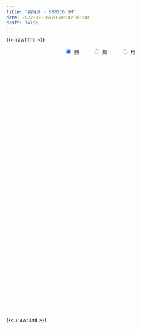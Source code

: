 ```yaml
---
title: "奥特维 - 688516.SH"
date: 2022-09-16T20:49:42+08:00
draft: false
---
```

{{< rawhtml >}}
    <div style="text-align: center">
        <label style="padding: 1rem;"><input style="margin-right: .5rem" type="radio" name="period" value="D" checked onclick="period_change(this)">日</label>
        <label style="padding: 1rem;"><input style="margin-right: .5rem" type="radio" name="period" value="W" onclick="period_change(this)">周</label>
        <label style="padding: 1rem;"><input style="margin-right: .5rem" type="radio" name="period" value="M" onclick="period_change(this)">月</label>
    </div>
    <div id="chart" style="height: 700px;"></div> 
    <script type="text/javascript">
        const D_v = [6894.61,10979.49,9990.73,5298.4,11427.06,8333.82,14346.22,13355.45,6616.67,7261.32,5833.06,13308.58,12586.93,9917.45,10067.48,7207.49,10180.1,7382.58,4823.2,9149.68,10467.75,3539.0,3034.26,9216.91,7164.05,18870.36,9486.28,9310.83,10966.19,6301.97,5731.41,6846.93,4502.65,7201.92,7002.65,10594.24,11251.78,8666.79,8982.92,9713.06,9870.26,9195.34,12184.35,8279.5,9527.68,9541.93,13692.55,13458.77,15291.29,10526.58,7463.71,6203.31,7519.78,6548.67,10684.13,9001.7,8208.7,8286.05,9987.74,4116.89,4340.3,6632.71,9178.37,5531.38,3247.44,4242.96,7353.2,6636.95,4716.67,9247.4,8495.6,6267.33,10531.46,8341.45,7951.01,13412.05,14401.55,10155.72,14829.64,12929.51,21664.77,13636.77,16608.04,8510.02,8219.6,10258.88,8305.8,8396.28,8644.93,11497.21,8767.72,9709.12,8869.19,6170.11,6281.23,4382.23,9593.44,15610.37,10778.76,5104.97,10396.15,6994.43,9938.48,6983.92,7548.29,4349.7,4003.97,5519.2,8432.65,4814.21,1917.59,3695.18,4024.65,4655.73,3371.89,5587.77,2131.61,2865.9,4954.37,2684.13,3887.13,4445.13,2652.53,13339.05,4164.43,9405.49,6725.66,2287.75,2051.48,3353.18,2675.43,11320.76,5659.78,4251.99,3786.05,3352.45,2649.46,3344.31,2363.18,2944.49,3032.97,5459.43,5463.73,3000.05,4603.86,3925.33,3268.24,3516.09,3752.22,2123.25,1773.61,947.21,1484.77,1832.14,4352.07,15797.04,16850.91,16333.09,11332.57,7899.29,5551.24,7655.22,6018.75,5880.47,4712.12,11487.5,6072.5,4265.33,3584.3,4841.98,5225.12,3978.38,3655.4,7449.07,7225.82,19972.86,16848.71,19383.24,17090.11,19086.34,13325.81,24172.59,18107.74,13255.24,16039.81,13235.8,11707.0,10950.68,6261.36,18097.9,14795.38,12292.47,13900.27,11985.78,9797.91,12966.2,22563.13,11001.77,11041.93,14274.79,19967.57,10736.37,16852.38,26624.88,17772.14,12226.77,20291.48,16524.08,17645.46,14457.13,11501.26,9182.61,7592.92,14956.22,14357.56,12596.34,10190.41,14366.42,13938.58,15243.71,11810.98,18320.44,17133.18,14010.02,21946.1,14024.83,11171.5,15656.82,18122.9,29076.38,23117.65,21934.69,16432.42,12817.58,9754.8,14972.86,13232.79,11780.83,16504.65,17595.77,20991.42,15781.01,19250.4,16962.52,16204.84,21182.88,24067.79,21861.65,21894.9,21765.02,17604.21,15186.95,12398.29,14436.97,12640.76,12221.16,18798.67,10337.13,16849.8,19262.13,13172.6,9021.58,12700.0,7904.6,9098.49,10585.63,8950.63,9538.76,8228.37,11720.46,16339.04,17601.7,11725.25,12574.31,7593.45,10367.48,13130.12,10572.91,13700.79,7108.31,6135.12,9848.22,9797.39,23004.52,11306.32,11959.9,10361.07,12266.19,13970.09,10796.45,9846.07,8717.02,18554.98,14719.9,10205.46,8848.11,10587.53,8887.99,16018.91,9399.73,11272.73,8019.21,10171.85,15461.26,16216.32,12585.79,9233.97,7826.6,7265.26,11956.33,9061.46,9889.87,17145.36,7733.61,8949.14,6058.98,5927.06,6204.36,9311.21,9970.56,5786.63,6258.04,6991.16,6538.21,6410.32,10899.78,8195.6,7069.99,7276.39,17103.23,11286.33,14960.35,9591.23,15189.12,11213.35,11769.71,13534.14,21187.92,9943.23,8153.78,10798.53,8971.28,10031.87,8973.88,7306.04,5615.84,8113.89,7011.0,9388.33,8056.93,6978.73,4442.0,6734.74,6189.41,4909.08,4641.97,5700.13,4324.58,9728.83,9751.44,17137.98,9706.28,6788.66,6655.06,7729.56,8374.47,5863.46,7673.25,8071.15,8558.02,8645.44,6078.56,9214.93,9410.83,12925.62,12052.11,9035.11,10501.91,10781.19,11325.87,4722.06,4671.69,5202.6,5051.8,8392.37,5533.15,6321.94,6512.1,7212.54,6919.06,8593.86,6598.61,3810.7,10430.26,8498.42,8601.77,14440.47,7287.28,6676.38,6843.86,6211.14,7941.68,10263.05,5611.67,7162.73,9515.8,4863.28,5989.59,8357.01,10186.32,5877.49,4887.43,4472.27,4622.16,7723.67,7996.98,7611.17,8449.25,5788.24,7048.35,6360.03,5399.06,7847.03,6150.59,8555.16,13770.21,11250.43,7667.78,8279.0,6867.77,7429.76,6002.8,4435.16,6054.35,6618.84,9599.79,8679.0,7736.3,8248.15,6448.98,9232.96,10146.56,8655.22,9386.5,13921.15,6986.77,23344.89,9928.86,6004.48,11553.14,11789.14,6441.87,7595.74,6180.4,7509.5,9584.0,10326.5,8479.94,6758.47,4963.33,3402.18,3879.28,3973.16,5699.09,8296.75,4688.4,5844.1,4956.11,9329.57,6912.88,6053.95,7405.06,9724.41,18587.09,9137.36,11171.98,9267.8,11495.85,13716.03,12023.12,9355.36,15789.86,12909.55,9442.98,10566.1,6687.56,9735.35,7633.68,10945.7,14201.39,12595.56,13257.39,11714.88,10274.49,4648.65,9495.46,8037.42,7833.24,16180.56,10636.36]
const D_histogram = [0.0,0.2559088319,0.6065256224,0.743385095,1.1113684072,1.2258681212,1.3099009383,1.0496350605,0.7826554254,0.278619592,-0.1503763554,0.2371593253,0.5916823969,0.6694551994,0.5107275947,0.3717433412,0.4226036827,0.3080278353,0.1454799415,0.1652700738,-0.1807004458,-0.3838245992,-0.5426902209,-0.717219214,-0.5493574176,0.2614354402,0.6867157527,0.8643741555,0.7606729169,0.5672863319,0.3265313932,-0.0596718989,-0.1528972982,-0.468240072,-0.6767364733,-1.1019054533,-1.3317562957,-1.3609215232,-1.2015961164,-1.0190865814,-0.9818146476,-0.9650915003,-1.0633095661,-1.0913430359,-0.8735944505,-0.8756169369,-0.8582090204,-1.0668952627,-0.9246509406,-0.6214061929,-0.4716841939,-0.4734623148,-0.5754072138,-0.4475759855,-0.2541586767,0.0397298177,0.1341206729,0.1837321297,0.2316133752,0.2779249565,0.3310405288,0.4627393462,0.7416713951,0.8981009485,0.9700537682,0.9192577094,1.0441724429,0.9831116927,0.807083484,0.7820877863,0.7632157439,0.7391353744,0.4254650861,0.3082431714,0.124311658,-0.1258968388,0.0577967085,-0.0617341003,0.0798957629,0.288902953,0.8712268304,0.8943197402,0.3256087237,0.0021596213,-0.1640149598,-0.0853199714,-0.09447805,-0.2479882188,-0.4265652883,-0.860685514,-1.1871109643,-1.5474715495,-1.6278011309,-1.6446688147,-1.3535600943,-1.1311201586,-1.1273672068,-0.6003501438,-0.0613522529,0.2368687227,0.24355784,0.1425576842,-0.1166968402,-0.4287386021,-0.6812266117,-0.8241630938,-0.7480263627,-0.6664149533,-0.8834362752,-1.0036577668,-0.997819531,-0.8280383547,-0.7073799592,-0.4901210573,-0.1989742795,0.0764500237,0.2170027838,0.1892150525,0.2847692417,0.3524180465,0.5711726716,0.7589109357,0.8703269426,1.1851810901,1.3683854648,1.5533544581,1.2265003831,0.9722612359,0.8576103378,0.9040674257,0.7674866005,0.4169307243,0.3747115212,0.3133217546,0.3196396528,0.2792673095,0.1798396502,-0.0302961922,-0.2476829288,-0.363842128,-0.455584059,-0.3710971643,-0.4809559662,-0.4766662966,-0.2742482314,-0.0437869947,-0.0093940185,-0.0920162355,0.0080012034,-0.0354856241,-0.123161604,-0.1111277441,-0.0688840723,-0.0155065479,0.1882291143,0.5586983118,1.0946654746,1.6565472363,1.9129855495,2.0980209792,2.1191598191,1.8944253476,1.6257918604,1.4950969465,1.403248742,0.6615363895,-0.0034005625,-0.4813285445,-0.6863422497,-0.9109272745,-0.8933373249,-0.8874923636,-0.9351558092,-0.6237158856,-0.4339534,-0.5017222629,-0.240558282,-0.0620602411,0.1102918665,0.6651749781,0.7814678665,1.3488866451,1.6557016658,1.6612551924,1.4464647937,1.2553305431,0.893452584,0.6954839598,0.3875959315,0.6706275445,0.9081720844,1.148632541,1.1842443458,1.1462454494,1.1878472058,1.3478432457,2.0594305695,2.3855174124,2.4244745756,2.7564433597,3.2847573755,3.3297869673,3.5641984755,2.667770927,1.7352620612,1.232861639,0.3675259919,0.5936729818,0.1007833256,-0.6289140776,-0.8591702866,-1.150369193,-1.4395425673,-0.8800149694,-1.2862226477,-1.5919361989,-1.469115886,-1.0227148067,-0.3403246658,0.0076206737,-0.027391671,-0.4575280897,-1.1525726672,-1.2119731324,-0.4452532221,-0.423299583,-1.2193342258,-1.1287105131,-0.7078864291,1.0934824631,1.6491416237,1.9271951353,2.2381968421,2.4565478766,1.8984258478,0.8019751317,-0.3790431006,-1.1954655597,-0.9394845549,-0.1317477119,0.8266139876,1.7060079436,3.2025911908,4.1763779691,4.8250992138,4.9863932003,4.0642030822,2.2365042252,3.1305048926,1.6673884067,0.2407780714,-0.3611930592,-1.7196261605,-2.7878335169,-3.062949859,-3.905107444,-3.9315422026,-3.6539693967,-4.4665119751,-4.9931211962,-5.0551906872,-5.1891206573,-4.8840127285,-4.7489288393,-4.9055705605,-4.8650982364,-4.4776843803,-4.2307238872,-4.1440233194,-4.0150243339,-2.7001105619,-0.4481172229,1.0125123587,2.1611829065,2.8290116542,3.0965656033,2.2510349347,1.7208954924,2.0951546801,1.7763688702,1.5323598817,0.9277890076,1.1191675868,0.3411677607,-0.0139630811,-0.529570406,-0.6018785717,-1.1614522984,-0.804892421,-0.6293450649,-0.3899497029,-0.4234157472,1.0047164945,1.0183935127,0.4309351429,0.3535813332,0.4134909087,0.7914768826,1.8666841791,2.1319072288,1.26250303,0.2524066381,-0.2178619311,0.6377422981,1.4395080771,1.9458762611,1.9348958796,1.6666546375,0.9155784261,-0.4212081946,-0.7279391164,-1.036930853,0.3189936879,0.7997654497,0.434395832,0.2639441085,0.0791308269,-0.5659396714,-1.5996783712,-2.1586776682,-2.5128929257,-2.4413179731,-2.9089854095,-3.3848267957,-2.9473431849,-2.0072280201,-1.1420342077,-0.6716000431,-1.137980212,-2.5027289682,-2.9410262397,-3.9693724644,-4.8393645616,-5.6530226009,-5.721702809,-5.6775847239,-5.031387096,-3.5298943891,-2.1947795536,-1.4986317298,-1.2858313622,-0.9713082083,-0.2786402296,0.0684484978,0.7058032462,0.7836097173,0.6624670491,0.6486584004,0.0287319075,-0.2985742542,-0.4903654142,-1.1004171153,-1.3344233293,-0.6020270928,-0.2837218249,0.3295297322,0.3238318053,0.0758913996,0.6379112362,1.9727964839,3.4572494373,4.4570789188,5.125684214,5.3319071564,5.2942778325,4.7318663398,4.3333944517,3.5336800571,2.6580182247,1.8798986342,1.8816331027,1.3549991162,0.7674107307,-0.3296599057,-0.7937170593,-0.4041087102,-0.3815405207,0.4579084169,1.0731681163,2.1526644387,2.4009903712,1.9771240666,1.2600587551,0.3696890938,0.9136900694,1.0287137518,0.8671265759,-0.0395286513,-0.7573773037,-1.1011867437,-2.3502278937,-3.1302560429,-3.6920973461,-4.1986547063,-3.9037247541,-3.0555655216,-1.2038143682,-0.1932681924,0.0249801767,-0.0338463021,-0.8413650381,-1.7433249702,-1.1018157866,-0.4429821327,0.4005900681,1.3492798751,1.8394356564,2.3633011228,3.0860451227,3.8840539421,4.1450361372,3.9518418119,3.6180505284,3.4746979583,3.2626799917,3.602891653,3.0997879588,2.7894133228,1.8241547991,1.0028591749,0.3891458585,0.0319143542,-0.3565036833,-0.600981386,-0.9535672125,-0.5778719971,-0.0493467679,0.3055067128,0.0178374182,0.0068286209,0.5061058873,0.6763100699,0.2373151545,-0.1149565338,-0.0686730247,0.5365776218,0.9544291125,0.394731244,0.0446567283,0.3636955553,0.9263003781,0.8454281355,0.6105238484,-0.725341208,-0.9724631852,-1.1429569791,0.3785767248,1.2513895397,1.3607508931,2.1525391093,2.0339768279,1.7988711136,1.5391480005,1.0405296143,0.8250143464,1.4932488092,1.7209785074,1.1328049079,0.9326011796,0.8773633754,0.6081967626,-0.0669591084,-0.5085685449,-0.6843982547,-0.3414407135,-0.3599648558,-0.2318484121,-0.3741107003,-1.3795251434,-1.499293513,-1.7537020279,-1.1064146844,-0.0019531714,2.4990262561,3.6452954235,3.4215935191,3.1427839348,2.7086130391,2.3193719597,2.8796211876,2.9122453011,4.1214859244,5.7663174763,5.1795138424,3.7170801084,1.592129265,1.0129551397,0.9507876178,-1.250876471,-3.1812981788,-5.1657537277,-5.4339040344,-4.6062473833,-3.5324435919,-2.8873909801,-3.2237067865,-3.6600279369,-3.8227674466,-5.9416990308,-6.3426492932]
const D_fast = [0.0,0.3198860399,0.8221342359,1.1448399823,1.7906653963,2.2116321406,2.6231401923,2.6252830796,2.5539673009,2.1195863655,1.6529963293,2.0998218413,2.6022655121,2.8474021144,2.8163564084,2.7703079902,2.9268192524,2.8892503638,2.7630724554,2.8241801061,2.4330344751,2.1339541718,1.839415995,1.4855821984,1.5161046404,2.3922563583,2.989215609,3.3829675506,3.4694345413,3.4178695392,3.2587474488,2.857626182,2.7261764581,2.2937736663,1.9160931467,1.2154478034,0.6526578871,0.2832622787,0.1421886565,0.0699265461,-0.1382551819,-0.3628049098,-0.7268503671,-1.0277195959,-1.0283696231,-1.2492963438,-1.4464406823,-1.9218507403,-2.0107691534,-1.8628759539,-1.8310750033,-1.9512187029,-2.1970154054,-2.1810781734,-2.0512005339,-1.7473795851,-1.6194585616,-1.5239140724,-1.4181294831,-1.3023366627,-1.1664609582,-0.9190773042,-0.4547274065,-0.073772616,0.2406936457,0.4197120143,0.8056698585,0.9903870315,1.0161296938,1.1866559426,1.3585878362,1.5192913103,1.3119872936,1.2718261717,1.1189725729,0.8372898664,1.0354325907,0.9004682569,1.0620720609,1.3433049892,2.1434355741,2.3901084191,1.9027995834,1.5798903864,1.3727120653,1.4300770608,1.3972994697,1.1817922463,0.8965738547,0.2472822505,-0.3759209409,-1.1231494135,-1.6104292776,-2.0384641651,-2.0857454682,-2.1460855722,-2.424174422,-2.047244895,-1.5235850674,-1.1661469111,-1.0985683338,-1.1639290685,-1.452357803,-1.8715842154,-2.2943788779,-2.6433561335,-2.7542259931,-2.839218322,-3.2770987127,-3.648234646,-3.891851293,-3.9290797054,-3.9852662996,-3.8905376621,-3.6491344542,-3.3545976451,-3.159794189,-3.1402781572,-2.9735316575,-2.8177783411,-2.4562305481,-2.0787645501,-1.7497668076,-1.1386173875,-0.6133166466,-0.0400090388,-0.060238018,-0.0714118562,0.0283398301,0.3008137744,0.3561045994,0.1097814042,0.1612400814,0.1781807535,0.2644085649,0.2938530489,0.2393853022,0.0216754117,-0.257632057,-0.4647517883,-0.670389734,-0.6786771304,-0.9087749238,-1.0236518283,-0.889795821,-0.670281333,-0.6382368614,-0.7438631374,-0.6418453976,-0.6942036311,-0.812670012,-0.8284180881,-0.8033954344,-0.753894547,-0.5031016062,0.0070421692,0.8166757007,1.7926942715,2.527378972,3.2369196466,3.7878484412,4.0367203066,4.1745347845,4.4176141073,4.6765780883,4.1002498331,3.4344627405,2.8362026224,2.4596033548,2.0072865114,1.8015421297,1.5855140001,1.3040616023,1.4595725544,1.54084669,1.3476472613,1.5486716718,1.7116546524,1.9115797267,2.6327565828,2.9444164378,3.8490568776,4.5697973148,4.9906646394,5.1374904392,5.2601888244,5.1216740113,5.097576377,4.8865873316,5.3372758307,5.8018633918,6.3294819836,6.6611548748,6.9097173408,7.2482808987,7.74523775,8.9716827161,9.8941489122,10.5392247192,11.5603043433,12.909807703,13.7872840366,14.9127451637,14.6832603469,14.1845669964,13.9903819839,13.2169278348,13.5914930702,13.1237992453,12.2368733228,11.7918245421,11.2130333375,10.5639743214,10.903498177,10.1757348367,9.4720372358,9.2275785771,9.4183009548,10.0156099293,10.3654604371,10.3236001748,9.7790817336,8.7958939893,8.433500241,9.0889068458,9.0050355891,7.9041673899,7.7126134744,7.9564659511,10.0312054591,10.9991500256,11.759002321,12.6295532383,13.462041242,13.3785256752,12.4825687419,11.2067897344,10.0915008855,10.1126107515,10.8874106665,12.052425863,13.3583218048,15.6555528498,17.6734341203,19.5284301685,20.9363224551,21.0301831075,19.7616103068,21.4382371974,20.3919678131,19.0255519957,18.3332826003,16.5449429589,14.7797772232,13.7389234163,11.9204889703,10.9111686611,10.2752491179,8.3460785456,6.5711890255,5.2453218628,3.8141117283,2.898216475,1.8460681543,0.4630337931,-0.712768442,-1.444775681,-2.2554961596,-3.2048014217,-4.0795585196,-3.4396723881,-1.2997083548,0.4140493164,2.1030155908,3.478097252,4.519792602,4.237020667,4.1371050978,5.0351529556,5.1604593632,5.2995403451,4.926916723,5.3980871989,4.705379313,4.3467577009,3.6987577745,3.4759799659,2.6260431646,2.7813799367,2.7995910266,2.9414989629,2.8021789817,4.4814903471,4.7497657434,4.2700411594,4.2810826829,4.4443649856,5.0202201802,6.5620985214,7.3602983783,6.8065199371,5.8595252046,5.3347911527,6.3498309563,7.5114737546,8.5043110039,8.9770545924,9.1254770096,8.6032954048,7.1612067354,6.6724910345,6.1042665847,7.5399395475,8.2206526717,7.9638820121,7.8594163156,7.6943857408,6.9078303247,5.474172032,4.375503318,3.393064829,2.8543102884,1.6593964996,0.3373484145,0.0379962291,0.4763043889,1.0559896493,1.3585238031,0.6076485812,-1.382782417,-2.5563362484,-4.5770255893,-6.6568588268,-8.8837725163,-10.3828784268,-11.7581565226,-12.3698056687,-11.750786559,-10.964366612,-10.6428767206,-10.7515341935,-10.6798380918,-10.0568301705,-9.6926293186,-8.8788237586,-8.6051148582,-8.5606407641,-8.4122848127,-9.0250283287,-9.426978054,-9.7413605676,-10.6265165475,-11.1941285939,-10.6122391306,-10.3648643188,-9.6692303287,-9.5939703043,-9.82293786,-9.1014402144,-7.2733558457,-4.924590533,-2.8104913218,-0.8604649732,0.6787347584,1.9646748927,2.5852299848,3.2701067097,3.3538123293,3.1426550532,2.8345101211,3.3066528653,3.1187686578,2.7230329551,1.5435473423,0.8810609238,1.1696420954,1.0968251546,2.0507511965,2.934302925,4.551965357,5.4005388823,5.4709535944,5.0689029717,4.2709555839,5.0433790768,5.4155811972,5.4707756653,4.5542382752,3.6470452969,3.0279391709,1.1913410474,-0.3712511125,-1.8561167522,-3.4123377889,-4.0933390253,-4.0090711731,-2.4582736118,-1.4960444841,-1.2715510708,-1.3388391252,-2.3566991207,-3.6944902954,-3.3284350584,-2.7803469377,-1.8366272199,-0.5506174441,0.3993972513,1.5140879985,3.008343279,4.7773655839,6.0746068133,6.8693729411,7.4400942897,8.1654162091,8.7690682404,10.0100028149,10.2818461104,10.6688248051,10.1596049812,9.5890241508,9.072597299,8.7233443832,8.2458004248,7.8510773757,7.2600997461,7.4913269622,8.0075154995,8.4387456583,8.1555357183,8.1462340762,8.7720378144,9.1113195145,8.7316533877,8.350642566,8.3797578188,9.1191528709,9.7756116396,9.3145965822,8.9756862485,9.3856489643,10.1798288817,10.3103136729,10.2280403479,8.7108399896,8.2206022161,7.7643691774,9.3805470624,10.5662072623,11.0157563389,12.3456793324,12.735611258,12.9502233221,13.0752872092,12.8368012265,12.8275395452,13.8690862104,14.5270605354,14.2220881628,14.2550347295,14.4191377691,14.302020347,13.6101246989,13.0413731262,12.6944438527,12.9520412155,12.8435258592,12.9136801999,12.6778902366,11.3275945077,10.8330027599,10.140168738,10.5108524104,11.6148256306,14.7405616221,16.7981546454,17.4298511207,17.9367375202,18.1797198842,18.3703217947,19.6504763195,20.4111617583,22.6507738628,25.7371847837,26.4452596103,25.9120959034,24.1851773763,23.859242036,24.0347714185,21.520388212,18.7946419595,15.5187479786,13.8921216633,13.5682164686,13.758909362,13.6821142288,12.5398717258,11.1885435912,10.0701122198,6.4657558778,4.4791432923]
const D_slow = [0.0,0.063977208,0.2156086136,0.4014548873,0.6792969891,0.9857640194,1.313239254,1.5756480191,1.7713118755,1.8409667735,1.8033726846,1.862662516,2.0105831152,2.177946915,2.3056288137,2.398564649,2.5042155697,2.5812225285,2.6175925139,2.6589100323,2.6137349209,2.5177787711,2.3821062159,2.2028014124,2.065462058,2.130820918,2.3024998562,2.5185933951,2.7087616243,2.8505832073,2.9322160556,2.9172980809,2.8790737563,2.7620137383,2.59282962,2.3173532567,1.9844141828,1.6441838019,1.3437847729,1.0890131275,0.8435594656,0.6022865905,0.336459199,0.06362344,-0.1547751726,-0.3736794068,-0.5882316619,-0.8549554776,-1.0861182128,-1.241469761,-1.3593908095,-1.4777563882,-1.6216081916,-1.733502188,-1.7970418572,-1.7871094027,-1.7535792345,-1.7076462021,-1.6497428583,-1.5802616192,-1.497501487,-1.3818166504,-1.1963988016,-0.9718735645,-0.7293601225,-0.4995456951,-0.2385025844,0.0072753388,0.2090462098,0.4045681564,0.5953720923,0.7801559359,0.8865222075,0.9635830003,0.9946609148,0.9631867051,0.9776358823,0.9622023572,0.9821762979,1.0544020362,1.2722087438,1.4957886788,1.5771908597,1.5777307651,1.5367270251,1.5153970323,1.4917775198,1.4297804651,1.323139143,1.1079677645,0.8111900234,0.424322136,0.0173718533,-0.3937953504,-0.7321853739,-1.0149654136,-1.2968072153,-1.4468947512,-1.4622328145,-1.4030156338,-1.3421261738,-1.3064867527,-1.3356609628,-1.4428456133,-1.6131522662,-1.8191930397,-2.0061996304,-2.1728033687,-2.3936624375,-2.6445768792,-2.894031762,-3.1010413506,-3.2778863404,-3.4004166048,-3.4501601746,-3.4310476687,-3.3767969728,-3.3294932097,-3.2583008992,-3.1701963876,-3.0274032197,-2.8376754858,-2.6200937502,-2.3237984776,-1.9817021114,-1.5933634969,-1.2867384011,-1.0436730922,-0.8292705077,-0.6032536513,-0.4113820011,-0.3071493201,-0.2134714398,-0.1351410011,-0.0552310879,0.0145857394,0.059545652,0.0519716039,-0.0099491283,-0.1009096603,-0.214805675,-0.3075799661,-0.4278189576,-0.5469855318,-0.6155475896,-0.6264943383,-0.6288428429,-0.6518469018,-0.649846601,-0.658718007,-0.689508408,-0.717290344,-0.7345113621,-0.7383879991,-0.6913307205,-0.5516561426,-0.2779897739,0.1361470352,0.6143934226,1.1388986674,1.6686886221,2.142294959,2.5487429241,2.9225171608,3.2733293463,3.4387134436,3.437863303,3.3175311669,3.1459456045,2.9182137858,2.6948794546,2.4730063637,2.2392174114,2.08328844,1.97480009,1.8493695243,1.7892299538,1.7737148935,1.8012878601,1.9675816047,2.1629485713,2.5001702326,2.914095649,3.3294094471,3.6910256455,4.0048582813,4.2282214273,4.4020924172,4.4989914001,4.6666482862,4.8936913073,5.1808494426,5.476910529,5.7634718914,6.0604336928,6.3973945043,6.9122521466,7.5086314997,8.1147501436,8.8038609836,9.6250503275,10.4574970693,11.3485466882,12.0154894199,12.4493049352,12.757520345,12.8494018429,12.9978200884,13.0230159198,12.8657874004,12.6509948287,12.3634025305,12.0035168887,11.7835131463,11.4619574844,11.0639734347,10.6966944632,10.4410157615,10.355934595,10.3578397635,10.3509918457,10.2366098233,9.9484666565,9.6454733734,9.5341600679,9.4283351721,9.1235016157,8.8413239874,8.6643523801,8.9377229959,9.3500084019,9.8318071857,10.3913563962,11.0054933654,11.4800998273,11.6805936102,11.5858328351,11.2869664452,11.0520953064,11.0191583785,11.2258118754,11.6523138613,12.452961659,13.4970561512,14.7033309547,15.9499292548,16.9659800253,17.5251060816,18.3077323048,18.7245794064,18.7847739243,18.6944756595,18.2645691194,17.5676107401,16.8018732754,15.8255964144,14.8427108637,13.9292185145,12.8125905208,11.5643102217,10.3005125499,9.0032323856,7.7822292035,6.5949969936,5.3686043535,4.1523297944,3.0329086993,1.9752277275,0.9392218977,-0.0645341858,-0.7395618262,-0.8515911319,-0.5984630423,-0.0581673157,0.6490855979,1.4232269987,1.9859857324,2.4162096055,2.9399982755,3.384090493,3.7671804635,3.9991277154,4.2789196121,4.3642115523,4.360720782,4.2283281805,4.0778585376,3.787495463,3.5862723577,3.4289360915,3.3314486658,3.2255947289,3.4767738526,3.7313722308,3.8391060165,3.9275013498,4.0308740769,4.2287432976,4.6954143423,5.2283911495,5.544016907,5.6071185666,5.5526530838,5.7120886583,6.0719656776,6.5584347428,7.0421587127,7.4588223721,7.6877169786,7.58241493,7.4004301509,7.1411974376,7.2209458596,7.420887222,7.52948618,7.5954722072,7.6152549139,7.473769996,7.0738504032,6.5341809862,5.9059577548,5.2956282615,4.5683819091,3.7221752102,2.985339414,2.4835324089,2.198023857,2.0301238462,1.7456287932,1.1199465512,0.3846899913,-0.6076531248,-1.8174942652,-3.2307499155,-4.6611756177,-6.0805717987,-7.3384185727,-8.22089217,-8.7695870584,-9.1442449908,-9.4657028314,-9.7085298835,-9.7781899409,-9.7610778164,-9.5846270048,-9.3887245755,-9.2231078132,-9.0609432131,-9.0537602363,-9.1284037998,-9.2509951534,-9.5260994322,-9.8597052645,-10.0102120377,-10.0811424939,-9.9987600609,-9.9178021096,-9.8988292597,-9.7393514506,-9.2461523296,-8.3818399703,-7.2675702406,-5.9861491871,-4.653172398,-3.3296029399,-2.1466363549,-1.063287742,-0.1798677278,0.4846368284,0.954611487,1.4250197626,1.7637695417,1.9556222244,1.8732072479,1.6747779831,1.5737508056,1.4783656754,1.5928427796,1.8611348087,2.3993009183,2.9995485111,3.4938295278,3.8088442166,3.90126649,4.1296890074,4.3868674453,4.6036490893,4.5937669265,4.4044226006,4.1291259146,3.5415689412,2.7590049305,1.8359805939,0.7863169174,-0.1896142712,-0.9535056516,-1.2544592436,-1.3027762917,-1.2965312475,-1.3049928231,-1.5153340826,-1.9511653251,-2.2266192718,-2.337364805,-2.237217288,-1.8998973192,-1.4400384051,-0.8492131244,-0.0777018437,0.8933116418,1.9295706761,2.9175311291,3.8220437612,4.6907182508,5.5063882487,6.407111162,7.1820581517,7.8794114823,8.3354501821,8.5861649759,8.6834514405,8.691430029,8.6023041082,8.4520587617,8.2136669586,8.0691989593,8.0568622673,8.1332389455,8.1376983001,8.1394054553,8.2659319271,8.4350094446,8.4943382332,8.4655990998,8.4484308436,8.582575249,8.8211825272,8.9198653382,8.9310295202,9.021953409,9.2535285036,9.4648855374,9.6175164995,9.4361811975,9.1930654012,8.9073261565,9.0019703377,9.3148177226,9.6550054458,10.1931402232,10.7016344301,11.1513522085,11.5361392087,11.7962716122,12.0025251988,12.3758374011,12.806082028,13.089283255,13.3224335499,13.5417743937,13.6938235844,13.6770838073,13.549941671,13.3788421074,13.293481929,13.203490715,13.145528612,13.0520009369,12.7071196511,12.3322962728,11.8938707659,11.6172670948,11.6167788019,12.241535366,13.1528592219,14.0082576016,14.7939535853,15.4711068451,16.050949835,16.7708551319,17.4989164572,18.5292879383,19.9708673074,21.265745768,22.1950157951,22.5930481113,22.8462868962,23.0839838007,22.771264683,21.9759401383,20.6845017063,19.3260256977,18.1744638519,17.2913529539,16.5695052089,15.7635785123,14.8485715281,13.8928796664,12.4074549087,10.8217925854]
const D_data = [['2020-08-27', 65.1, 67.08, 65.1, 67.76],['2020-08-28', 66.61, 71.09, 66.51, 71.1],['2020-08-31', 71.02, 74.29, 71.02, 75.58],['2020-09-01', 73.16, 73.52, 72.73, 75.15],['2020-09-02', 72.3, 78.61, 72.29, 79.2],['2020-09-03', 78.79, 77.8, 75.37, 80.49],['2020-09-04', 76.38, 79.14, 76.38, 81.39],['2020-09-07', 79.31, 75.5, 73.63, 80.2],['2020-09-08', 75.99, 74.96, 73.13, 77.25],['2020-09-09', 74.2, 70.58, 70.58, 75.0],['2020-09-10', 71.69, 69.3, 68.86, 72.49],['2020-09-11', 69.08, 79.72, 69.08, 80.39],['2020-09-14', 80.5, 81.93, 79.1, 83.78],['2020-09-15', 81.6, 80.44, 77.6, 82.0],['2020-09-16', 79.53, 78.05, 77.24, 83.2],['2020-09-17', 77.44, 78.18, 77.13, 80.2],['2020-09-18', 78.64, 80.99, 76.6, 81.9],['2020-09-21', 81.11, 79.4, 77.23, 86.89],['2020-09-22', 78.87, 78.6, 76.36, 80.2],['2020-09-23', 78.61, 81.0, 78.37, 82.2],['2020-09-24', 79.03, 75.9, 74.42, 80.3],['2020-09-25', 75.73, 76.34, 75.66, 78.36],['2020-09-28', 76.34, 75.89, 74.52, 77.97],['2020-09-29', 77.43, 74.61, 73.56, 77.48],['2020-09-30', 73.6, 78.68, 73.42, 78.78],['2020-10-09', 80.32, 89.58, 80.32, 90.33],['2020-10-12', 89.98, 88.8, 86.0, 89.98],['2020-10-13', 89.9, 88.3, 85.92, 90.78],['2020-10-14', 89.0, 86.0, 82.78, 89.0],['2020-10-15', 86.3, 85.0, 84.53, 87.77],['2020-10-16', 84.5, 84.0, 82.91, 85.84],['2020-10-19', 84.74, 81.0, 80.8, 85.49],['2020-10-20', 80.9, 83.7, 80.2, 83.8],['2020-10-21', 83.0, 79.96, 79.08, 84.77],['2020-10-22', 79.96, 79.8, 79.01, 81.55],['2020-10-23', 81.95, 75.0, 74.8, 81.95],['2020-10-26', 76.72, 75.0, 74.5, 78.8],['2020-10-27', 75.23, 75.99, 73.0, 77.09],['2020-10-28', 75.26, 77.89, 74.0, 78.46],['2020-10-29', 77.57, 78.39, 75.61, 80.0],['2020-10-30', 78.0, 76.5, 74.52, 78.4],['2020-11-02', 75.5, 75.71, 72.66, 78.65],['2020-11-03', 76.3, 73.3, 73.23, 78.2],['2020-11-04', 73.3, 73.0, 72.63, 75.5],['2020-11-05', 74.0, 75.8, 73.06, 76.66],['2020-11-06', 77.27, 72.89, 72.5, 77.27],['2020-11-09', 73.04, 72.41, 71.5, 74.85],['2020-11-10', 72.19, 68.18, 68.18, 72.41],['2020-11-11', 68.19, 71.46, 67.33, 73.46],['2020-11-12', 71.01, 73.9, 70.67, 75.43],['2020-11-13', 73.9, 72.58, 70.8, 74.99],['2020-11-16', 72.56, 70.5, 69.3, 72.6],['2020-11-17', 69.91, 68.32, 67.3, 69.91],['2020-11-18', 67.45, 70.62, 67.45, 71.39],['2020-11-19', 70.51, 71.78, 69.5, 72.44],['2020-11-20', 72.0, 74.02, 70.82, 74.22],['2020-11-23', 73.82, 72.39, 72.19, 73.94],['2020-11-24', 72.01, 72.1, 70.21, 73.4],['2020-11-25', 72.98, 72.27, 72.01, 76.0],['2020-11-26', 71.33, 72.48, 70.89, 73.0],['2020-11-27', 72.23, 72.86, 71.34, 73.0],['2020-11-30', 72.3, 74.46, 72.29, 74.57],['2020-12-01', 74.41, 77.72, 74.22, 78.38],['2020-12-02', 77.68, 77.87, 77.01, 79.14],['2020-12-03', 77.87, 78.06, 77.12, 78.49],['2020-12-04', 78.0, 77.25, 77.13, 79.75],['2020-12-07', 77.33, 80.39, 76.26, 81.0],['2020-12-08', 81.13, 79.03, 78.8, 81.79],['2020-12-09', 79.98, 77.68, 77.68, 80.47],['2020-12-10', 77.68, 79.71, 75.3, 81.1],['2020-12-11', 79.49, 80.36, 78.02, 82.43],['2020-12-14', 81.55, 80.88, 79.4, 82.5],['2020-12-15', 80.01, 76.92, 76.87, 81.79],['2020-12-16', 77.81, 78.64, 77.11, 80.4],['2020-12-17', 78.56, 77.3, 76.7, 79.49],['2020-12-18', 77.01, 75.43, 73.0, 80.4],['2020-12-21', 75.5, 80.8, 75.5, 80.8],['2020-12-22', 80.8, 77.31, 77.01, 80.8],['2020-12-23', 77.86, 80.79, 77.23, 81.81],['2020-12-24', 81.38, 82.88, 79.5, 83.3],['2020-12-25', 83.0, 90.34, 81.32, 90.35],['2020-12-28', 90.2, 85.88, 84.48, 90.2],['2020-12-29', 84.54, 77.69, 76.12, 85.5],['2020-12-30', 77.43, 78.7, 77.43, 80.94],['2020-12-31', 78.7, 79.5, 78.7, 82.34],['2021-01-04', 80.0, 82.45, 77.86, 82.79],['2021-01-05', 82.1, 81.68, 79.5, 84.66],['2021-01-06', 81.6, 79.5, 78.02, 81.89],['2021-01-07', 79.88, 78.21, 76.42, 81.21],['2021-01-08', 78.6, 73.0, 71.47, 78.6],['2021-01-11', 72.12, 71.6, 70.86, 74.87],['2021-01-12', 72.33, 68.3, 68.3, 72.66],['2021-01-13', 68.2, 69.37, 66.5, 70.0],['2021-01-14', 70.0, 68.56, 67.86, 70.0],['2021-01-15', 68.94, 71.88, 67.82, 72.16],['2021-01-18', 71.4, 71.29, 70.51, 72.79],['2021-01-19', 70.85, 68.09, 67.64, 72.39],['2021-01-20', 68.0, 75.2, 67.81, 75.53],['2021-01-21', 76.35, 77.77, 74.09, 79.99],['2021-01-22', 77.85, 76.89, 76.03, 78.26],['2021-01-25', 77.68, 74.06, 72.66, 77.68],['2021-01-26', 73.99, 72.42, 70.32, 73.99],['2021-01-27', 71.51, 69.28, 68.5, 72.63],['2021-01-28', 69.16, 66.65, 66.5, 69.96],['2021-01-29', 67.77, 65.2, 63.58, 67.77],['2021-02-01', 64.36, 64.65, 63.6, 67.1],['2021-02-02', 64.5, 66.31, 64.3, 67.77],['2021-02-03', 66.2, 65.94, 63.35, 66.2],['2021-02-04', 65.6, 60.88, 60.32, 65.64],['2021-02-05', 60.88, 60.06, 58.0, 61.45],['2021-02-08', 58.9, 60.13, 58.9, 60.31],['2021-02-09', 59.33, 61.5, 59.33, 62.3],['2021-02-10', 61.9, 60.6, 60.1, 62.0],['2021-02-18', 61.45, 61.77, 60.66, 63.0],['2021-02-19', 61.99, 63.31, 61.1, 63.4],['2021-02-22', 63.6, 64.11, 62.83, 66.9],['2021-02-23', 64.11, 63.18, 62.31, 64.11],['2021-02-24', 62.61, 61.06, 60.33, 63.55],['2021-02-25', 63.03, 62.51, 62.02, 65.37],['2021-02-26', 62.01, 62.4, 61.22, 63.46],['2021-03-01', 62.98, 65.0, 62.23, 65.98],['2021-03-02', 64.9, 65.83, 64.34, 66.51],['2021-03-03', 65.57, 65.95, 64.5, 66.45],['2021-03-04', 67.86, 70.13, 65.41, 71.88],['2021-03-05', 70.28, 70.55, 69.61, 71.63],['2021-03-08', 72.78, 72.49, 71.0, 75.2],['2021-03-09', 72.04, 66.6, 66.6, 72.47],['2021-03-10', 67.6, 66.65, 66.25, 69.0],['2021-03-11', 66.13, 68.0, 66.13, 68.73],['2021-03-12', 68.27, 70.44, 68.27, 70.8],['2021-03-15', 71.1, 68.5, 68.01, 71.26],['2021-03-16', 68.24, 64.92, 63.0, 69.38],['2021-03-17', 66.27, 68.0, 65.07, 69.28],['2021-03-18', 67.78, 67.73, 66.0, 68.51],['2021-03-19', 70.71, 68.67, 68.18, 70.71],['2021-03-22', 68.82, 68.23, 68.05, 69.54],['2021-03-23', 67.98, 67.3, 66.1, 68.64],['2021-03-24', 67.3, 65.14, 64.55, 67.48],['2021-03-25', 64.88, 63.78, 63.3, 64.88],['2021-03-26', 63.99, 63.89, 63.38, 65.5],['2021-03-29', 63.89, 63.28, 62.9, 64.45],['2021-03-30', 63.76, 65.1, 60.51, 65.49],['2021-03-31', 65.0, 62.2, 61.62, 66.09],['2021-04-01', 62.38, 62.89, 61.7, 64.5],['2021-04-02', 63.68, 65.55, 62.63, 65.99],['2021-04-06', 66.31, 66.86, 64.82, 66.88],['2021-04-07', 66.16, 65.01, 64.52, 67.5],['2021-04-08', 65.05, 63.28, 63.22, 65.16],['2021-04-09', 63.8, 65.49, 63.03, 65.79],['2021-04-12', 65.06, 63.74, 63.1, 65.07],['2021-04-13', 63.15, 62.67, 62.59, 64.66],['2021-04-14', 62.3, 63.52, 62.3, 63.72],['2021-04-15', 64.0, 63.87, 62.71, 64.39],['2021-04-16', 63.98, 64.13, 63.62, 65.05],['2021-04-19', 64.58, 66.68, 64.13, 66.86],['2021-04-20', 69.3, 70.54, 69.3, 73.99],['2021-04-21', 71.6, 75.68, 71.23, 78.53],['2021-04-22', 76.05, 80.08, 76.05, 81.0],['2021-04-23', 80.0, 79.96, 79.01, 82.43],['2021-04-26', 80.1, 82.0, 80.0, 82.99],['2021-04-27', 82.0, 82.4, 80.4, 83.0],['2021-04-28', 82.3, 80.65, 79.8, 85.0],['2021-04-29', 79.52, 80.51, 79.52, 82.4],['2021-04-30', 80.08, 82.8, 80.0, 83.21],['2021-05-06', 82.8, 84.29, 81.0, 84.29],['2021-05-07', 85.15, 75.19, 74.7, 85.58],['2021-05-10', 74.69, 73.09, 72.3, 76.99],['2021-05-11', 72.77, 72.62, 71.5, 73.5],['2021-05-12', 72.62, 74.18, 71.35, 74.37],['2021-05-13', 75.4, 72.56, 72.42, 75.7],['2021-05-14', 72.55, 74.71, 71.53, 76.12],['2021-05-17', 72.77, 74.28, 72.76, 76.11],['2021-05-18', 73.87, 73.1, 72.12, 75.36],['2021-05-19', 72.66, 78.0, 72.5, 78.5],['2021-05-20', 77.8, 77.7, 76.58, 81.24],['2021-05-21', 78.18, 74.7, 74.12, 79.08],['2021-05-24', 73.33, 79.31, 73.33, 80.05],['2021-05-25', 79.28, 79.6, 76.78, 80.51],['2021-05-26', 80.6, 80.75, 78.11, 81.7],['2021-05-27', 80.88, 88.1, 80.56, 89.8],['2021-05-28', 88.18, 85.3, 84.48, 89.0],['2021-05-31', 85.77, 94.0, 85.75, 95.97],['2021-06-01', 94.45, 94.7, 92.5, 95.99],['2021-06-02', 94.19, 93.55, 91.36, 95.88],['2021-06-03', 95.3, 91.97, 91.0, 95.3],['2021-06-04', 92.48, 92.8, 89.26, 94.29],['2021-06-07', 91.15, 90.61, 89.8, 95.29],['2021-06-08', 90.5, 92.4, 90.31, 92.82],['2021-06-09', 92.1, 90.72, 90.67, 93.49],['2021-06-10', 91.49, 99.14, 90.7, 100.3],['2021-06-11', 99.0, 101.3, 99.0, 103.6],['2021-06-15', 103.99, 104.18, 102.11, 107.48],['2021-06-16', 107.01, 104.06, 102.67, 112.88],['2021-06-17', 104.1, 104.87, 102.71, 107.09],['2021-06-18', 106.27, 107.66, 103.99, 109.36],['2021-06-21', 108.97, 111.6, 107.77, 112.88],['2021-06-22', 115.0, 123.2, 113.93, 127.1],['2021-06-23', 122.7, 124.0, 120.78, 124.96],['2021-06-24', 125.23, 124.44, 122.52, 128.18],['2021-06-25', 125.1, 132.41, 124.11, 133.45],['2021-06-28', 132.88, 140.95, 132.88, 145.45],['2021-06-29', 141.0, 140.54, 138.0, 142.52],['2021-06-30', 141.49, 148.0, 139.16, 148.0],['2021-07-01', 148.0, 136.2, 128.66, 148.96],['2021-07-02', 135.31, 134.3, 133.3, 141.8],['2021-07-05', 134.51, 138.79, 134.4, 141.98],['2021-07-06', 136.76, 133.0, 127.27, 139.29],['2021-07-07', 134.0, 147.18, 133.0, 147.49],['2021-07-08', 147.88, 139.58, 136.88, 148.0],['2021-07-09', 139.54, 134.93, 133.21, 141.36],['2021-07-12', 136.35, 139.81, 135.33, 141.26],['2021-07-13', 139.54, 138.61, 132.65, 139.79],['2021-07-14', 134.5, 137.76, 134.5, 141.0],['2021-07-15', 137.76, 149.9, 136.0, 153.44],['2021-07-16', 150.38, 139.0, 139.0, 150.38],['2021-07-19', 139.0, 138.78, 137.0, 148.5],['2021-07-20', 137.6, 143.98, 137.57, 144.8],['2021-07-21', 145.13, 150.09, 143.98, 152.0],['2021-07-22', 150.92, 157.05, 150.88, 159.8],['2021-07-23', 162.49, 157.0, 156.0, 166.33],['2021-07-26', 158.41, 154.52, 149.2, 163.46],['2021-07-27', 155.97, 149.58, 147.98, 160.0],['2021-07-28', 148.68, 144.0, 138.29, 150.33],['2021-07-29', 147.0, 150.37, 144.32, 153.29],['2021-07-30', 153.27, 163.35, 153.27, 168.0],['2021-08-02', 164.35, 157.16, 155.69, 171.24],['2021-08-03', 154.0, 145.47, 144.0, 156.36],['2021-08-04', 145.0, 155.01, 144.0, 158.0],['2021-08-05', 156.0, 161.05, 151.97, 166.48],['2021-08-06', 170.06, 185.8, 165.0, 187.0],['2021-08-09', 193.0, 178.99, 172.5, 193.0],['2021-08-10', 182.39, 180.58, 177.0, 194.57],['2021-08-11', 180.0, 185.71, 176.56, 187.98],['2021-08-12', 183.0, 189.4, 178.77, 190.17],['2021-08-13', 185.3, 182.1, 180.0, 193.98],['2021-08-16', 183.6, 173.6, 171.11, 185.92],['2021-08-17', 175.44, 168.19, 166.12, 178.77],['2021-08-18', 170.0, 168.34, 165.0, 176.5],['2021-08-19', 165.99, 181.0, 165.99, 182.15],['2021-08-20', 178.18, 191.95, 178.0, 194.68],['2021-08-23', 194.0, 200.5, 188.01, 207.88],['2021-08-24', 203.69, 207.15, 198.0, 212.88],['2021-08-25', 206.26, 225.03, 202.09, 229.29],['2021-08-26', 223.68, 230.0, 218.32, 231.78],['2021-08-27', 225.67, 235.96, 220.61, 247.8],['2021-08-30', 242.37, 238.18, 221.8, 246.0],['2021-08-31', 230.0, 228.52, 220.01, 235.74],['2021-09-01', 232.0, 214.7, 207.0, 232.0],['2021-09-02', 223.23, 251.0, 220.0, 257.64],['2021-09-03', 247.77, 224.48, 222.0, 255.73],['2021-09-06', 229.9, 220.54, 211.0, 229.9],['2021-09-07', 218.0, 228.0, 218.0, 232.93],['2021-09-08', 229.49, 215.0, 211.0, 229.49],['2021-09-09', 218.2, 212.8, 208.0, 222.65],['2021-09-10', 214.48, 219.2, 209.53, 225.48],['2021-09-13', 217.5, 208.59, 201.0, 219.33],['2021-09-14', 208.0, 215.5, 205.8, 220.7],['2021-09-15', 216.24, 219.0, 207.95, 220.56],['2021-09-16', 217.01, 202.53, 197.0, 221.95],['2021-09-17', 198.9, 200.42, 187.0, 208.86],['2021-09-22', 199.0, 202.17, 195.58, 211.0],['2021-09-23', 203.41, 198.0, 195.5, 205.76],['2021-09-24', 197.34, 201.12, 195.19, 206.99],['2021-09-27', 198.41, 197.34, 192.3, 205.33],['2021-09-28', 195.42, 190.6, 189.01, 201.2],['2021-09-29', 187.59, 189.51, 184.32, 193.9],['2021-09-30', 191.5, 191.78, 188.18, 196.6],['2021-10-08', 193.06, 188.6, 180.0, 196.6],['2021-10-11', 183.27, 184.34, 183.09, 192.71],['2021-10-12', 182.88, 182.24, 177.34, 191.69],['2021-10-13', 180.11, 198.27, 180.11, 200.48],['2021-10-14', 200.33, 218.32, 193.21, 222.91],['2021-10-15', 217.02, 218.6, 210.19, 219.9],['2021-10-18', 225.0, 223.0, 216.72, 227.77],['2021-10-19', 222.88, 223.95, 217.51, 224.8],['2021-10-20', 223.78, 224.0, 218.51, 231.0],['2021-10-21', 224.72, 210.87, 209.0, 226.48],['2021-10-22', 211.42, 213.0, 208.02, 219.56],['2021-10-25', 220.0, 225.83, 211.55, 231.58],['2021-10-26', 224.83, 219.3, 216.99, 224.88],['2021-10-27', 220.48, 220.55, 217.0, 225.0],['2021-10-28', 208.39, 215.27, 208.11, 219.87],['2021-10-29', 215.54, 225.54, 213.63, 226.88],['2021-11-01', 231.0, 213.0, 211.0, 235.3],['2021-11-02', 214.77, 215.98, 208.01, 221.46],['2021-11-03', 215.18, 212.0, 206.67, 218.88],['2021-11-04', 212.02, 216.1, 212.0, 223.5],['2021-11-05', 215.0, 208.13, 203.15, 218.14],['2021-11-08', 206.45, 218.8, 205.71, 220.74],['2021-11-09', 219.68, 217.9, 214.27, 226.99],['2021-11-10', 215.11, 219.9, 215.11, 226.88],['2021-11-11', 218.5, 217.18, 215.62, 224.0],['2021-11-12', 216.15, 240.0, 215.8, 246.61],['2021-11-15', 237.92, 227.51, 224.55, 244.03],['2021-11-16', 226.79, 219.54, 218.56, 230.17],['2021-11-17', 219.0, 225.0, 216.96, 226.05],['2021-11-18', 224.0, 227.55, 222.5, 235.8],['2021-11-19', 228.47, 233.8, 225.51, 236.8],['2021-11-22', 232.99, 248.19, 230.1, 251.4],['2021-11-23', 248.44, 243.99, 243.0, 254.39],['2021-11-24', 243.93, 230.26, 229.29, 246.48],['2021-11-25', 226.6, 224.8, 223.01, 233.67],['2021-11-26', 224.0, 228.36, 222.75, 229.79],['2021-11-29', 226.3, 247.0, 224.37, 254.45],['2021-11-30', 255.15, 252.5, 248.73, 264.5],['2021-12-01', 252.5, 254.61, 252.05, 265.0],['2021-12-02', 256.01, 252.0, 250.1, 258.0],['2021-12-03', 254.77, 250.5, 243.88, 255.63],['2021-12-06', 250.5, 243.8, 243.0, 253.0],['2021-12-07', 246.07, 232.08, 227.54, 247.16],['2021-12-08', 234.99, 241.14, 228.18, 243.0],['2021-12-09', 241.0, 239.77, 238.03, 248.99],['2021-12-10', 239.8, 264.22, 237.41, 267.6],['2021-12-13', 269.01, 259.73, 258.74, 269.88],['2021-12-14', 255.55, 251.0, 250.59, 263.0],['2021-12-15', 253.0, 253.35, 251.99, 259.43],['2021-12-16', 255.46, 253.43, 250.52, 261.8],['2021-12-17', 255.0, 246.29, 243.5, 255.0],['2021-12-20', 245.01, 237.03, 232.77, 249.99],['2021-12-21', 235.0, 238.12, 227.0, 239.0],['2021-12-22', 237.99, 237.22, 233.0, 242.65],['2021-12-23', 237.57, 240.6, 233.08, 243.33],['2021-12-24', 244.47, 231.32, 229.2, 246.47],['2021-12-27', 232.94, 226.72, 221.0, 233.24],['2021-12-28', 228.02, 236.0, 223.25, 236.48],['2021-12-29', 240.1, 244.44, 237.99, 255.0],['2021-12-30', 246.5, 247.47, 240.5, 254.66],['2021-12-31', 251.39, 245.72, 244.64, 254.0],['2022-01-04', 243.22, 233.53, 232.56, 245.99],['2022-01-05', 230.6, 216.04, 214.05, 237.3],['2022-01-06', 212.13, 220.68, 210.71, 224.02],['2022-01-07', 217.91, 206.51, 205.6, 223.22],['2022-01-10', 205.0, 199.63, 195.5, 208.49],['2022-01-11', 203.0, 191.19, 187.91, 205.48],['2022-01-12', 190.28, 193.0, 187.26, 197.49],['2022-01-13', 192.01, 189.0, 183.32, 195.43],['2022-01-14', 190.89, 193.16, 189.32, 194.96],['2022-01-17', 197.0, 205.16, 186.86, 207.59],['2022-01-18', 208.7, 207.26, 200.58, 208.7],['2022-01-19', 210.73, 202.0, 200.2, 210.73],['2022-01-20', 203.24, 195.96, 194.26, 204.76],['2022-01-21', 192.0, 196.39, 192.0, 202.69],['2022-01-24', 196.77, 201.97, 193.0, 203.92],['2022-01-25', 202.0, 198.98, 196.36, 207.49],['2022-01-26', 203.56, 204.22, 198.66, 205.48],['2022-01-27', 201.5, 198.39, 198.39, 205.9],['2022-01-28', 201.5, 195.03, 194.41, 204.4],['2022-02-07', 199.9, 195.23, 189.61, 202.03],['2022-02-08', 195.23, 184.89, 180.17, 196.31],['2022-02-09', 184.7, 184.58, 173.92, 185.87],['2022-02-10', 182.5, 183.24, 180.79, 188.5],['2022-02-11', 180.22, 173.84, 173.26, 181.59],['2022-02-14', 170.19, 173.9, 166.1, 176.23],['2022-02-15', 175.56, 185.17, 171.0, 186.0],['2022-02-16', 189.0, 181.04, 180.61, 189.88],['2022-02-17', 185.0, 185.85, 178.35, 188.9],['2022-02-18', 181.0, 178.58, 178.0, 182.9],['2022-02-21', 181.79, 173.6, 173.21, 181.79],['2022-02-22', 173.94, 183.49, 173.25, 187.75],['2022-02-23', 185.87, 198.02, 184.81, 202.7],['2022-02-24', 200.33, 208.47, 200.33, 215.25],['2022-02-25', 213.3, 211.2, 208.17, 215.87],['2022-02-28', 209.12, 214.48, 207.32, 216.4],['2022-03-01', 214.48, 214.5, 210.9, 219.39],['2022-03-02', 214.5, 215.6, 206.8, 216.33],['2022-03-03', 218.96, 211.03, 206.56, 218.96],['2022-03-04', 210.11, 213.89, 207.16, 215.99],['2022-03-07', 213.8, 208.68, 205.2, 215.32],['2022-03-08', 209.12, 205.69, 204.83, 217.0],['2022-03-09', 208.0, 204.35, 198.1, 213.58],['2022-03-10', 210.0, 213.7, 210.0, 218.0],['2022-03-11', 209.98, 207.18, 203.63, 211.6],['2022-03-14', 206.5, 204.51, 191.33, 209.8],['2022-03-15', 204.82, 194.0, 192.24, 205.54],['2022-03-16', 197.0, 197.5, 188.36, 199.98],['2022-03-17', 199.46, 207.75, 199.0, 213.03],['2022-03-18', 205.58, 204.17, 204.17, 211.5],['2022-03-21', 204.23, 217.0, 203.5, 217.89],['2022-03-22', 217.74, 219.0, 212.14, 223.3],['2022-03-23', 222.69, 231.02, 218.0, 235.0],['2022-03-24', 228.01, 226.42, 224.16, 232.11],['2022-03-25', 228.0, 219.74, 218.07, 229.61],['2022-03-28', 219.0, 214.79, 213.0, 220.0],['2022-03-29', 215.64, 209.46, 205.3, 217.1],['2022-03-30', 208.8, 227.59, 208.8, 228.55],['2022-03-31', 228.41, 225.39, 222.28, 228.41],['2022-04-01', 224.86, 223.2, 218.01, 227.61],['2022-04-06', 224.5, 211.95, 208.3, 224.5],['2022-04-07', 207.92, 210.23, 206.77, 218.44],['2022-04-08', 211.47, 211.9, 209.0, 215.22],['2022-04-11', 209.0, 195.39, 193.37, 211.86],['2022-04-12', 195.0, 194.01, 186.11, 198.22],['2022-04-13', 194.0, 190.69, 189.0, 196.85],['2022-04-14', 190.69, 185.5, 179.95, 193.81],['2022-04-15', 185.33, 191.76, 179.17, 192.92],['2022-04-18', 191.54, 198.92, 190.0, 201.8],['2022-04-19', 206.0, 216.96, 203.0, 218.2],['2022-04-20', 222.0, 213.44, 212.99, 222.0],['2022-04-21', 215.42, 206.59, 204.14, 215.48],['2022-04-22', 206.0, 203.36, 200.66, 206.0],['2022-04-25', 200.2, 191.07, 190.27, 201.9],['2022-04-26', 191.62, 183.96, 183.0, 196.66],['2022-04-27', 182.0, 201.16, 177.37, 203.54],['2022-04-28', 199.0, 203.96, 193.73, 205.8],['2022-04-29', 204.99, 210.01, 202.0, 211.93],['2022-05-05', 210.05, 216.6, 210.05, 224.28],['2022-05-06', 212.8, 215.8, 210.1, 218.34],['2022-05-09', 215.83, 220.5, 214.47, 224.28],['2022-05-10', 219.0, 228.5, 217.92, 232.0],['2022-05-11', 225.14, 236.43, 225.14, 245.0],['2022-05-12', 236.5, 236.0, 232.89, 241.0],['2022-05-13', 238.0, 234.09, 230.1, 238.86],['2022-05-16', 235.78, 234.42, 232.44, 238.7],['2022-05-17', 234.29, 238.97, 230.22, 239.42],['2022-05-18', 237.0, 240.58, 235.21, 249.35],['2022-05-19', 240.58, 251.46, 238.0, 251.9],['2022-05-20', 251.46, 244.11, 241.11, 256.8],['2022-05-23', 244.12, 247.76, 240.07, 254.61],['2022-05-24', 245.93, 239.1, 237.52, 249.85],['2022-05-25', 238.08, 238.4, 234.0, 243.4],['2022-05-26', 238.0, 238.9, 232.34, 245.0],['2022-05-27', 238.07, 240.89, 235.16, 244.8],['2022-05-30', 240.89, 239.58, 234.13, 241.54],['2022-05-31', 239.0, 240.5, 236.84, 244.58],['2022-06-01', 239.78, 238.09, 236.01, 243.84],['2022-06-02', 238.04, 247.83, 236.0, 247.9],['2022-06-06', 247.9, 253.1, 245.02, 261.8],['2022-06-07', 252.55, 254.58, 250.51, 258.89],['2022-06-08', 258.73, 248.0, 240.6, 258.89],['2022-06-09', 247.0, 251.83, 246.73, 256.6],['2022-06-10', 249.99, 260.93, 245.51, 261.0],['2022-06-13', 259.49, 260.29, 253.7, 264.9],['2022-06-14', 256.9, 253.5, 249.0, 259.75],['2022-06-15', 253.53, 253.7, 248.0, 261.35],['2022-06-16', 249.01, 259.0, 247.4, 261.5],['2022-06-17', 256.43, 269.18, 255.0, 276.86],['2022-06-20', 271.1, 271.45, 266.84, 279.78],['2022-06-21', 270.0, 260.62, 257.0, 271.45],['2022-06-22', 260.62, 262.23, 260.62, 272.0],['2022-06-23', 262.28, 271.98, 254.55, 272.3],['2022-06-24', 270.95, 279.25, 270.01, 284.51],['2022-06-27', 283.0, 274.54, 269.1, 287.89],['2022-06-28', 273.54, 273.7, 262.0, 276.43],['2022-06-29', 272.0, 256.95, 256.56, 275.2],['2022-06-30', 257.98, 266.95, 256.95, 269.88],['2022-07-01', 262.35, 267.22, 262.35, 271.8],['2022-07-04', 264.96, 293.07, 260.68, 299.9],['2022-07-05', 292.0, 293.4, 288.01, 299.8],['2022-07-06', 294.83, 288.9, 284.84, 295.94],['2022-07-07', 291.33, 302.73, 284.66, 303.33],['2022-07-08', 305.93, 296.32, 285.67, 305.93],['2022-07-11', 295.35, 297.0, 291.09, 302.59],['2022-07-12', 296.5, 298.31, 292.21, 308.88],['2022-07-13', 297.0, 295.96, 287.85, 299.94],['2022-07-14', 298.18, 300.02, 294.01, 302.2],['2022-07-15', 303.0, 315.0, 303.0, 323.22],['2022-07-18', 316.0, 315.0, 300.1, 322.8],['2022-07-19', 313.01, 306.79, 300.8, 314.99],['2022-07-20', 308.0, 312.23, 302.88, 315.66],['2022-07-21', 312.01, 316.0, 304.0, 319.79],['2022-07-22', 314.22, 314.98, 311.18, 320.8],['2022-07-25', 318.0, 309.5, 309.12, 322.02],['2022-07-26', 310.0, 311.11, 299.89, 313.56],['2022-07-27', 312.19, 314.21, 308.23, 319.01],['2022-07-28', 314.55, 322.66, 311.14, 324.82],['2022-07-29', 321.96, 320.62, 318.58, 327.86],['2022-08-01', 320.0, 324.4, 313.3, 324.5],['2022-08-02', 320.0, 322.6, 316.6, 328.8],['2022-08-03', 323.23, 309.8, 308.0, 327.23],['2022-08-04', 309.61, 318.48, 309.61, 319.43],['2022-08-05', 320.46, 316.2, 309.58, 324.13],['2022-08-08', 314.28, 329.1, 310.58, 330.5],['2022-08-09', 330.0, 340.8, 323.66, 341.8],['2022-08-10', 352.88, 370.8, 348.34, 373.71],['2022-08-11', 371.53, 368.0, 363.03, 375.0],['2022-08-12', 368.0, 358.11, 357.1, 373.62],['2022-08-15', 359.02, 360.75, 355.57, 367.99],['2022-08-16', 351.69, 361.38, 346.0, 364.99],['2022-08-17', 360.0, 363.98, 356.11, 382.0],['2022-08-18', 367.34, 380.78, 362.5, 383.59],['2022-08-19', 377.14, 380.55, 370.22, 389.98],['2022-08-22', 385.11, 404.07, 378.0, 412.98],['2022-08-23', 404.64, 424.0, 401.21, 428.84],['2022-08-24', 419.99, 406.24, 402.52, 422.0],['2022-08-25', 407.44, 396.38, 388.0, 417.63],['2022-08-26', 402.0, 383.67, 379.32, 403.93],['2022-08-29', 374.81, 400.0, 374.81, 408.5],['2022-08-30', 400.18, 408.81, 382.99, 414.0],['2022-08-31', 404.72, 379.0, 376.0, 408.69],['2022-09-01', 380.01, 372.6, 360.67, 388.14],['2022-09-02', 370.0, 360.99, 356.22, 375.97],['2022-09-05', 361.99, 374.99, 359.21, 390.0],['2022-09-06', 380.0, 388.89, 365.08, 392.12],['2022-09-07', 385.01, 396.4, 382.99, 400.18],['2022-09-08', 398.7, 395.53, 392.16, 402.51],['2022-09-09', 398.03, 383.92, 377.08, 398.03],['2022-09-13', 387.49, 379.99, 369.99, 388.0],['2022-09-14', 378.0, 380.84, 373.08, 395.0],['2022-09-15', 384.0, 348.08, 341.24, 384.94],['2022-09-16', 348.8, 359.5, 346.61, 363.29]]
const W_v = [277645.29,419108.4300000001,293431.12,159117.7,110920.26,58392.05,196200.64,278865.38,163300.51,125074.53,106026.12,119295.7,167639.63,96320.85,54584.83,49396.23,46375.08,49959.45,35362.21,19415.22,18870.36,41796.68,36148.39,48484.81,48728.8,60432.9,39957.59,34939.68,28832.86,36449.82,46503.3,73981.19,46974.43,47103.1,39797.37,45469.77,41861.27,27119.73,9637.42,8027.62,18223.78,28488.27,23823.56,27694.01,14653.89,21560.04,14461.88,8160.98,64665.68,33004.97,16199.62,23989.23,42281.53,85734.21,84811.18,61812.32,47976.43,71847.82,91953.34,81144.92,57590.57,66335.46,83220.72,88052.43,84057.14,74086.9,89190.19,110772.24,72267.18,77468.89,34894.18,36539.35,9538.76,65614.82,54238.27,46589.83,68898.0,61884.61,53248.99,54882.43,61323.94,55318.28,34873.15,38317.6,39113.9,50626.3,61297.55,59054.74,40041.52,35876.99,28175.33,50649.11,35411.21,39026.42,52638.6,42002.72,30501.86,20643.7,37931.85,43849.76,37190.27,14379.08,35297.84,32426.25,33044.93,36322.99,41494.74,32710.94,40345.39,49096.2,62620.51,37311.51,33930.42,26536.68,33096.61,56025.9,55858.16,55396.05,55111.68,49390.87,42687.58]
const W_histogram = [0.0,-0.6585982906,-0.8962465435,-1.2435622225,-1.3711781167,-1.2708651573,-0.7396824501,-0.2817723108,-0.2307456292,-0.2652250876,-0.0081853115,0.3077127209,1.6107165152,1.8669152512,1.9132658342,2.3586418956,2.5486782766,2.6069359063,2.1958009025,1.9530928614,2.3705024429,2.1226617072,1.2477527961,0.6929154607,0.0400907217,-0.4294215564,-0.6467648756,-0.8591118987,-0.7010496343,-0.3991966655,-0.5352262673,0.3287810543,0.1302452523,-0.4471926142,-0.8874904333,-0.8255253389,-1.5158733399,-2.2201067514,-2.5285817873,-2.4285848895,-2.3032924064,-1.5852754761,-1.0569107189,-0.7786424318,-0.862033535,-0.7547837343,-0.641712197,-0.612419476,0.4612482021,1.3031837057,1.2858735151,1.1830013758,1.0591913947,1.6034396054,2.3363940369,3.2076957383,3.9761549654,5.8044149956,6.7289959949,6.9429534215,6.9039981263,7.5818085864,7.9125857327,9.0179392405,8.8614521317,8.766803386,10.8759054497,10.6896826579,9.4458623877,6.7212961282,4.4393021327,1.903482342,-0.2697202883,0.0163661981,-0.4430558017,-0.1870021819,-1.4068378742,-0.339645651,-0.3236969575,-0.918244204,-0.102087297,1.0183752981,0.2486841593,-1.4770367568,-1.833822222,-4.7309674891,-7.4073803047,-8.7301605295,-9.4081930205,-10.8906276378,-11.1199202856,-8.74716691,-6.7580112649,-5.6980452369,-5.0269300763,-3.4375304875,-2.1208840437,-1.9813295634,-3.1465014956,-3.0356262654,-2.4397402872,-1.6204188254,0.097411544,1.7603642827,2.4527879601,3.1434018951,4.1826307554,5.0668378719,5.9121285643,5.2648703538,6.3288625597,7.7302523297,8.0586440667,8.040127284,7.1448148677,8.6872655772,10.4144712218,10.9102407548,8.9368185598,8.4095597077,5.7754343329]
const W_fast = [0.0,-0.8232478632,-1.284957752,-1.9431639867,-2.4135744101,-2.6309777399,-2.2847156452,-1.8972485836,-1.9039083093,-2.0046940396,-1.7497005914,-1.3568743788,0.3488085443,1.0717360932,1.5964031347,2.6314396699,3.4586456201,4.1686372264,4.3064524482,4.5520176225,5.5620528147,5.8448775058,5.2819067937,4.9002983236,4.2574962649,3.6806285977,3.3015940597,2.8744690619,2.8572689177,3.0593227201,2.7894865514,3.7356891366,3.5697146477,2.8804786276,2.2183082002,2.0738919599,1.0045756239,-0.2546844755,-1.1953049582,-1.7024542827,-2.1529849013,-1.83128684,-1.5671497625,-1.4835420834,-1.7824415703,-1.8638877032,-1.9112442152,-2.0350563632,-0.8460766345,0.3216547954,0.6258129836,0.8186911883,0.9596790558,1.904787168,3.2218401086,4.8950657446,6.6575637131,9.9369274922,12.5437574902,14.4934532722,16.1804975085,18.7537601152,21.0626836947,24.4225220126,26.4813979367,28.5784500375,33.4065284637,35.8927263364,37.0103716631,35.9661294356,34.7939609733,32.7340117681,30.4933790658,30.7835571017,30.2133711514,30.4226742257,28.8511290649,29.8334098754,29.7684343295,28.944326032,29.7349611147,31.1100175344,30.4024974354,28.3075173302,27.4922763094,23.41238917,18.8841312782,15.3788109211,12.3487301749,8.1436386482,5.134365929,5.3203275771,5.6199804059,5.2554351248,4.6698177663,5.3998347332,6.1862601661,5.8304822555,3.8786849494,3.2306536133,3.2166045196,3.6308212751,5.3730045305,7.4760483399,8.7816690072,10.2581334161,12.3430199652,14.4939365497,16.8172593832,17.4862187611,20.132426607,23.4663794593,25.8094322131,27.8009472513,28.691838552,32.4061056558,36.7369291058,39.9602588275,40.2210412724,41.7961723472,40.6059055557]
const W_slow = [0.0,-0.1646495726,-0.3887112085,-0.6996017641,-1.0423962933,-1.3601125827,-1.5450331952,-1.6154762729,-1.6731626802,-1.739468952,-1.7415152799,-1.6645870997,-1.2619079709,-0.7951791581,-0.3168626995,0.2727977744,0.9099673435,1.5617013201,2.1106515457,2.5989247611,3.1915503718,3.7222157986,4.0341539976,4.2073828628,4.2174055432,4.1100501541,3.9483589352,3.7335809606,3.558318552,3.4585193856,3.3247128188,3.4069080823,3.4394693954,3.3276712419,3.1057986335,2.8994172988,2.5204489638,1.965422276,1.3332768291,0.7261306068,0.1503075052,-0.2460113639,-0.5102390436,-0.7048996516,-0.9204080353,-1.1091039689,-1.2695320181,-1.4226368872,-1.3073248366,-0.9815289102,-0.6600605314,-0.3643101875,-0.0995123388,0.3013475625,0.8854460717,1.6873700063,2.6814087477,4.1325124966,5.8147614953,7.5504998507,9.2764993822,11.1719515288,13.150097962,15.4045827721,17.619945805,19.8116466515,22.530623014,25.2030436784,27.5645092754,29.2448333074,30.3546588406,30.8305294261,30.763099354,30.7671909036,30.6564269531,30.6096764077,30.2579669391,30.1730555264,30.092131287,29.862570236,29.8370484117,30.0916422363,30.1538132761,29.7845540869,29.3260985314,28.1433566591,26.291511583,24.1089714506,21.7569231955,19.034266286,16.2542862146,14.0674944871,12.3779916709,10.9534803616,9.6967478426,8.8373652207,8.3071442098,7.8118118189,7.025186445,6.2662798787,5.6563448069,5.2512401005,5.2755929865,5.7156840572,6.3288810472,7.114731521,8.1603892098,9.4270986778,10.9051308189,12.2213484073,13.8035640472,15.7361271297,17.7507881464,19.7608199674,21.5470236843,23.7188400786,26.322457884,29.0500180727,31.2842227127,33.3866126396,34.8304712228]
const W_data = [['2020-05-22', 55.02, 64.3, 55.0, 70.1],['2020-05-29', 64.2, 53.98, 53.9, 64.22],['2020-06-05', 54.88, 56.16, 53.98, 60.78],['2020-06-12', 56.4, 52.26, 51.24, 58.85],['2020-06-19', 52.89, 52.55, 51.2, 54.82],['2020-06-24', 52.57, 54.1, 52.12, 54.99],['2020-07-03', 54.1, 60.2, 52.6, 61.13],['2020-07-10', 59.0, 61.33, 57.35, 64.48],['2020-07-17', 61.57, 57.17, 55.05, 67.77],['2020-07-24', 58.0, 55.7, 54.05, 60.5],['2020-07-31', 55.9, 59.6, 53.0, 60.76],['2020-08-07', 60.05, 61.77, 59.38, 67.45],['2020-08-14', 61.96, 79.1, 61.96, 81.0],['2020-08-21', 79.0, 71.46, 71.46, 81.8],['2020-08-28', 71.51, 71.09, 65.1, 73.83],['2020-09-04', 71.02, 79.14, 71.02, 81.39],['2020-09-11', 79.31, 79.72, 68.86, 80.39],['2020-09-18', 80.5, 80.99, 76.6, 83.78],['2020-09-25', 81.11, 76.34, 74.42, 86.89],['2020-09-30', 76.34, 78.68, 73.42, 78.78],['2020-10-09', 80.32, 89.58, 80.32, 90.33],['2020-10-16', 89.98, 84.0, 82.78, 90.78],['2020-10-23', 84.74, 75.0, 74.8, 85.49],['2020-10-30', 76.72, 76.5, 73.0, 80.0],['2020-11-06', 75.5, 72.89, 72.5, 78.65],['2020-11-13', 73.04, 72.58, 67.33, 75.43],['2020-11-20', 72.56, 74.02, 67.3, 74.22],['2020-11-27', 73.82, 72.86, 70.21, 76.0],['2020-12-04', 72.3, 77.25, 72.29, 79.75],['2020-12-11', 77.33, 80.36, 75.3, 82.43],['2020-12-18', 81.55, 75.43, 73.0, 82.5],['2020-12-25', 75.5, 90.34, 75.5, 90.35],['2020-12-31', 90.2, 79.5, 76.12, 90.2],['2021-01-08', 80.0, 73.0, 71.47, 84.66],['2021-01-15', 72.12, 71.88, 66.5, 74.87],['2021-01-22', 71.4, 76.89, 67.64, 79.99],['2021-01-29', 77.68, 65.2, 63.58, 77.68],['2021-02-05', 64.36, 60.06, 58.0, 67.77],['2021-02-10', 58.9, 60.6, 58.9, 62.3],['2021-02-19', 61.45, 63.31, 60.66, 63.4],['2021-02-26', 63.6, 62.4, 60.33, 66.9],['2021-03-05', 62.98, 70.55, 62.23, 71.88],['2021-03-12', 72.78, 70.44, 66.13, 75.2],['2021-03-19', 71.1, 68.67, 63.0, 71.26],['2021-03-26', 68.82, 63.89, 63.3, 69.54],['2021-04-02', 63.89, 65.55, 60.51, 66.09],['2021-04-09', 66.31, 65.49, 63.03, 67.5],['2021-04-16', 65.06, 64.13, 62.3, 65.07],['2021-04-23', 64.58, 79.96, 64.13, 82.43],['2021-04-30', 80.1, 82.8, 79.52, 85.0],['2021-05-07', 82.8, 75.19, 74.7, 85.58],['2021-05-14', 74.69, 74.71, 71.35, 76.99],['2021-05-21', 72.77, 74.7, 72.12, 81.24],['2021-05-28', 73.33, 85.3, 73.33, 89.8],['2021-06-04', 85.77, 92.8, 85.75, 95.99],['2021-06-11', 91.15, 101.3, 89.8, 103.6],['2021-06-18', 103.99, 107.66, 102.11, 112.88],['2021-06-25', 108.97, 132.41, 107.77, 133.45],['2021-07-02', 132.88, 134.3, 128.66, 148.96],['2021-07-09', 134.51, 134.93, 127.27, 148.0],['2021-07-16', 136.35, 139.0, 132.65, 153.44],['2021-07-23', 139.0, 157.0, 137.0, 166.33],['2021-07-30', 158.41, 163.35, 138.29, 168.0],['2021-08-06', 164.35, 185.8, 144.0, 187.0],['2021-08-13', 193.0, 182.1, 172.5, 194.57],['2021-08-20', 183.6, 191.95, 165.0, 194.68],['2021-08-27', 194.0, 235.96, 188.01, 247.8],['2021-09-03', 242.37, 224.48, 207.0, 257.64],['2021-09-10', 229.9, 219.2, 208.0, 232.93],['2021-09-17', 217.5, 200.42, 187.0, 221.95],['2021-09-24', 199.0, 201.12, 195.19, 211.0],['2021-09-30', 198.41, 191.78, 184.32, 205.33],['2021-10-08', 193.06, 188.6, 180.0, 196.6],['2021-10-15', 183.27, 218.6, 177.34, 222.91],['2021-10-22', 225.0, 213.0, 208.02, 231.0],['2021-10-29', 220.0, 225.54, 208.11, 231.58],['2021-11-05', 231.0, 208.13, 203.15, 235.3],['2021-11-12', 206.45, 240.0, 205.71, 246.61],['2021-11-19', 237.92, 233.8, 216.96, 244.03],['2021-11-26', 232.99, 228.36, 222.75, 254.39],['2021-12-03', 226.3, 250.5, 224.37, 265.0],['2021-12-10', 250.5, 264.22, 227.54, 267.6],['2021-12-17', 269.01, 246.29, 243.5, 269.88],['2021-12-24', 245.01, 231.32, 227.0, 249.99],['2021-12-31', 232.94, 245.72, 221.0, 255.0],['2022-01-07', 243.22, 206.51, 205.6, 245.99],['2022-01-14', 205.0, 193.16, 183.32, 208.49],['2022-01-21', 197.0, 196.39, 186.86, 210.73],['2022-01-28', 196.77, 195.03, 193.0, 207.49],['2022-02-11', 199.9, 173.84, 173.26, 202.03],['2022-02-18', 170.19, 178.58, 166.1, 189.88],['2022-02-25', 181.79, 211.2, 173.21, 215.87],['2022-03-04', 209.12, 213.89, 206.56, 219.39],['2022-03-11', 213.8, 207.18, 198.1, 218.0],['2022-03-18', 206.5, 204.17, 188.36, 213.03],['2022-03-25', 204.23, 219.74, 203.5, 235.0],['2022-04-01', 219.0, 223.2, 205.3, 228.55],['2022-04-08', 224.5, 211.9, 206.77, 224.5],['2022-04-15', 209.0, 191.76, 179.17, 211.86],['2022-04-22', 191.54, 203.36, 190.0, 222.0],['2022-04-29', 200.2, 210.01, 177.37, 211.93],['2022-05-06', 210.05, 215.8, 210.05, 224.28],['2022-05-13', 215.83, 234.09, 214.47, 245.0],['2022-05-20', 235.78, 244.11, 230.22, 256.8],['2022-05-27', 244.12, 240.89, 232.34, 254.61],['2022-06-02', 240.89, 247.83, 234.13, 247.9],['2022-06-10', 247.9, 260.93, 240.6, 261.8],['2022-06-17', 259.49, 269.18, 247.4, 276.86],['2022-06-24', 271.1, 279.25, 254.55, 284.51],['2022-07-01', 283.0, 267.22, 256.56, 287.89],['2022-07-08', 264.96, 296.32, 260.68, 305.93],['2022-07-15', 295.35, 315.0, 287.85, 323.22],['2022-07-22', 316.0, 314.98, 300.1, 322.8],['2022-07-29', 318.0, 320.62, 299.89, 327.86],['2022-08-05', 320.0, 316.2, 308.0, 328.8],['2022-08-12', 314.28, 358.11, 310.58, 375.0],['2022-08-19', 359.02, 380.55, 346.0, 389.98],['2022-08-26', 385.11, 383.67, 378.0, 428.84],['2022-09-02', 374.81, 360.99, 356.22, 414.0],['2022-09-09', 361.99, 383.92, 359.21, 402.51],['2022-09-16', 387.49, 359.5, 341.24, 395.0]]
const M_v = [696753.72,680818.26,810510.0500000002,447831.74,190517.46,145300.24,190691.68,226108.89,174231.51,63008.55,108615.86,127897.42,192377.18,289831.48,332688.69,380637.33,286691.17,175981.68,270591.61,197269.29,211020.11,121490.09,186470.21,145937.52,129145.72,178985.87,167385.89,228691.45,118875.4]
const M_histogram = [0.0,0.0427578348,0.383116163,1.5128734155,2.4174167966,2.7085909944,2.6028144845,2.69967866,1.678089579,0.7391074809,0.0653661831,0.920449737,2.0869622659,6.1141613308,9.2427827492,14.8025154424,15.0571751629,16.4381951882,17.9813745937,17.3511051755,12.5498196091,9.8334806128,7.9989253729,5.1172279748,4.6459185396,5.441688052,8.7146366499,13.6493785107,14.365783519]
const M_fast = [0.0,0.0534472934,0.4895846625,1.9975602688,3.5064578491,4.4747797954,5.0197069068,5.7914907472,5.1894240609,4.4352188331,3.777819081,4.8630150692,6.5512681645,12.1070075622,17.5463246679,26.8066862217,30.8256397329,36.3162085552,42.3547316091,46.0622384848,44.3984078207,44.1404389776,44.3056150809,42.7032246765,43.3933948763,45.5495864016,51.001194162,59.3482806504,63.6561315385]
const M_slow = [0.0,0.0106894587,0.1064684994,0.4846868533,1.0890410525,1.7661888011,2.4168924222,3.0918120872,3.5113344819,3.6961113522,3.7124528979,3.9425653322,4.4643058987,5.9928462314,8.3035419187,12.0041707793,15.76846457,19.878013367,24.3733570154,28.7111333093,31.8485882116,34.3069583648,36.306689708,37.5859967017,38.7474763366,40.1078983496,42.2865575121,45.6989021398,49.2903480195]
const M_data = [['2020-05-29', 55.02, 53.98, 53.9, 70.1],['2020-06-30', 54.88, 54.65, 51.2, 60.78],['2020-07-31', 54.7, 59.6, 52.6, 67.77],['2020-08-31', 60.05, 74.29, 59.38, 81.8],['2020-09-30', 73.16, 78.68, 68.86, 86.89],['2020-10-30', 80.32, 76.5, 73.0, 90.78],['2020-11-30', 75.5, 74.46, 67.3, 78.65],['2020-12-31', 74.41, 79.5, 73.0, 90.35],['2021-01-29', 80.0, 65.2, 63.58, 84.66],['2021-02-26', 64.36, 62.4, 58.0, 67.77],['2021-03-31', 62.98, 62.2, 60.51, 75.2],['2021-04-30', 62.38, 82.8, 61.7, 85.0],['2021-05-31', 82.8, 94.0, 71.35, 95.97],['2021-06-30', 94.45, 148.0, 89.26, 148.0],['2021-07-30', 148.0, 163.35, 127.27, 168.0],['2021-08-31', 164.35, 228.52, 144.0, 247.8],['2021-09-30', 232.0, 191.78, 184.32, 257.64],['2021-10-29', 193.06, 225.54, 177.34, 231.58],['2021-11-30', 231.0, 252.5, 203.15, 264.5],['2021-12-31', 252.5, 245.72, 221.0, 269.88],['2022-01-28', 243.22, 195.03, 183.32, 245.99],['2022-02-28', 199.9, 214.48, 166.1, 216.4],['2022-03-31', 214.48, 225.39, 188.36, 235.0],['2022-04-29', 224.86, 210.01, 177.37, 227.61],['2022-05-31', 210.05, 240.5, 210.05, 256.8],['2022-06-30', 239.78, 266.95, 236.0, 287.89],['2022-07-29', 262.35, 320.62, 260.68, 327.86],['2022-08-31', 320.0, 379.0, 308.0, 428.84],['2022-09-30', 380.01, 359.5, 341.24, 402.51]]
        const D_a = [null,null,null,null,null,null,81.39,null,null,null,68.86,null,null,null,null,null,null,86.89,null,null,null,null,null,null,null,null,null,null,null,null,null,null,null,null,null,null,null,null,null,null,null,null,null,null,null,null,null,null,null,null,null,null,67.3,null,null,null,null,null,null,null,null,null,null,null,null,null,null,null,null,null,null,null,null,null,null,null,null,null,null,null,90.35,null,null,null,null,null,null,null,null,null,null,null,66.5,null,null,null,null,null,79.99,null,null,null,null,null,null,null,null,null,null,58.0,null,null,null,null,null,66.9,null,null,null,61.22,null,null,null,null,null,75.2,null,null,null,null,null,63.0,null,null,null,null,null,null,null,null,null,null,null,null,null,null,67.5,null,null,null,null,62.3,null,null,null,null,null,null,null,null,null,null,null,null,null,85.58,null,null,null,null,null,null,72.12,null,null,null,null,null,null,null,null,null,null,null,null,null,null,null,null,null,null,null,null,null,null,null,null,null,null,null,null,null,null,148.96,null,null,null,null,null,null,null,132.65,null,null,null,null,null,null,null,null,null,null,null,null,null,null,null,null,null,null,null,194.57,null,null,null,null,null,165.0,null,null,null,null,null,null,null,null,null,null,257.64,null,null,null,null,null,null,null,null,null,null,null,null,null,null,null,null,null,null,null,null,177.34,null,null,null,null,null,null,null,null,null,null,null,null,null,235.3,null,null,null,203.15,null,null,null,null,null,null,null,null,null,null,null,null,null,null,null,null,null,265.0,null,null,null,null,null,null,null,null,null,null,null,null,null,null,null,null,null,null,null,null,null,null,null,null,null,null,null,null,null,183.32,null,null,null,null,null,null,null,207.49,null,null,null,null,null,null,null,null,166.1,null,null,null,null,null,null,null,null,null,null,219.39,null,null,null,null,null,null,null,null,null,null,188.36,null,null,null,null,235.0,null,null,null,null,null,null,null,null,null,null,null,null,null,null,null,null,null,null,null,null,null,null,177.37,null,null,null,null,null,null,null,null,null,null,null,null,null,256.8,null,null,null,null,null,234.13,null,null,null,null,null,null,null,null,null,null,null,null,null,null,null,null,null,null,null,null,null,null,null,null,null,null,null,null,null,null,null,null,323.22,null,null,null,null,null,null,299.89,null,null,null,null,null,null,null,null,null,null,null,null,null,null,null,null,null,null,null,428.84,null,null,null,null,null,null,null,356.22,null,null,null,402.51,null,null,null,null,null]
const W_a = [null,null,null,null,51.2,null,null,null,null,null,null,null,null,null,null,null,null,null,null,null,null,90.78,null,null,null,null,67.3,null,null,null,null,90.35,null,null,null,null,null,58.0,null,null,null,null,75.2,null,null,null,null,62.3,null,null,null,null,null,null,null,null,null,null,null,null,null,null,null,null,null,null,null,257.64,null,null,null,null,null,177.34,null,null,null,null,null,null,null,null,269.88,null,null,null,null,null,null,null,166.1,null,null,null,null,null,null,null,null,null,null,null,null,null,null,null,null,null,null,null,null,null,null,null,null,null,null,428.84,null,null,null]
const M_a = [null,51.2,null,null,null,90.78,null,null,null,58.0,null,null,null,null,null,null,null,null,null,269.88,null,null,null,177.37,null,null,null,null,null]
        const D_b = [[{ coord: ['2020-09-04', 81.39] }, { coord: ['2021-01-21', 68.86] }],[{ coord: ['2021-02-05', 66.9] }, { coord: ['2021-04-14', 61.22] }],[{ coord: ['2021-08-10', 194.57] }, { coord: ['2021-10-12', 177.34] }],[{ coord: ['2021-11-01', 235.3] }, { coord: ['2022-05-30', 203.15] }]]
const W_b = [[{ coord: ['2020-06-19', 90.35] }, { coord: ['2021-04-16', 67.3] }],[{ coord: ['2021-09-03', 257.64] }, { coord: ['2022-02-18', 177.34] }]]
const M_b = [[{ coord: ['2020-06-30', 90.78] }, { coord: ['2021-12-31', 58.0] }]]
    </script>
{{< /rawhtml >}}